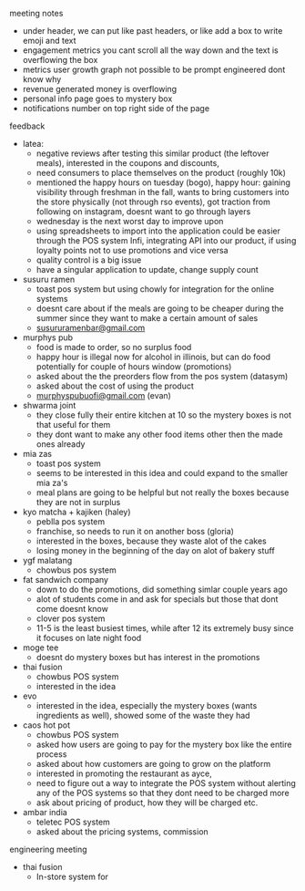 	
meeting notes
- under header, we can put like past headers, or like add a box to write emoji and text
- engagement metrics you cant scroll all the way down and the text is overflowing the box
- metrics user growth graph not possible to be prompt engineered dont know why
- revenue generated money is overflowing
- personal info page goes to mystery box
- notifications number on top right side of the page


feedback
- latea: 
	- negative reviews after testing this similar product (the leftover meals), interested in the coupons and discounts, 
	- need consumers to place themselves on the product (roughly 10k)
	- mentioned the happy hours on tuesday (bogo), happy hour: gaining visibility through freshman in the fall, wants to bring customers into the store physically (not through rso events), got traction from following on instagram, doesnt want to go through layers
	- wednesday is the next worst day to improve upon
	- using spreadsheets to import into the application could be easier through the POS system Infi, integrating API into our product, if using loyalty points not to use promotions and vice versa
	- quality control is a big issue
	- have a singular application to update, change supply count
- susuru ramen
	- toast pos system but using chowly for integration for the online systems
	- doesnt care about if the meals are going to be cheaper during the summer since they want to make a certain amount of sales
	- susururamenbar@gmail.com
- murphys pub
	- food is made to order, so no surplus food
	- happy hour is illegal now for alcohol in illinois, but can do food potentially for couple of hours window (promotions)
	- asked about the the preorders flow from the pos system (datasym)
	- asked about the cost of using the product
	- murphyspubuofi@gmail.com (evan)
- shwarma joint
	- they close fully their entire kitchen at 10 so the mystery boxes is not that useful for them
	- they dont want to make any other food items other then the made ones already
- mia zas
	- toast pos system
	- seems to be interested in this idea and could expand to the smaller mia za's
	- meal plans are going to be helpful but not really the boxes because they are not in surplus
- kyo matcha + kajiken (haley)
	- peblla pos system
	- franchise, so needs to run it on another boss (gloria)
	- interested in the boxes, because they waste alot of the cakes
	- losing money in the beginning of the day on alot of bakery stuff
- ygf malatang
	- chowbus pos system
- fat sandwich company
	- down to do the promotions, did something simlar couple years ago
	- alot of students come in and ask for specials but those that dont come doesnt know
	- clover pos system
	- 11-5 is the least busiest times, while after 12 its extremely busy since it focuses on late night food
- moge tee
	- doesnt do mystery boxes but has interest in the promotions 
- thai fusion
	- chowbus POS system
	- interested in the idea
- evo
	- interested in the idea, especially the mystery boxes (wants ingredients as well), showed some of the waste they had
- caos hot pot
	- chowbus POS system
	- asked how users are going to pay for the mystery box like the entire process
	- asked about how customers are going to grow on the platform
	- interested in promoting the restaurant as ayce, 
	- need to figure out a way to integrate the POS system without alerting any of the POS systems so that they dont need to be charged more
	- ask about pricing of product, how they will be charged etc.
- ambar india
	- teletec POS system
	- asked about the pricing systems, commission


engineering meeting
- thai fusion
	- In-store system for 